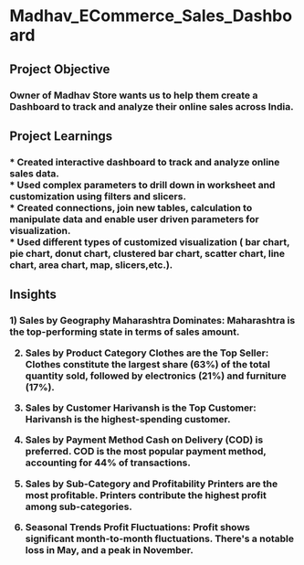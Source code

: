 # Madhav_ECommerce_Sales_Dashboard
<h2>Project Objective</h2>
<h3>Owner of Madhav Store wants us to help them create a Dashboard to track and analyze their online sales across India.</h3>
<h2>Project Learnings</h2>
<h3>
  * Created interactive dashboard to track and analyze online sales data. <br>
  * Used complex parameters to drill down in worksheet and customization using filters and slicers. <br>
  * Created connections, join new tables, calculation to manipulate data and enable user driven parameters for <br>  visualization. <br>
  * Used different types of customized visualization ( bar chart, pie chart, donut chart, clustered bar chart, scatter chart, line chart, area chart, map, slicers,etc.).
</h3>
<h2>Insights</h2>
<h3>
1) Sales by Geography
Maharashtra Dominates:
Maharashtra is the top-performing state in terms of sales amount.

2) Sales by Product Category
Clothes are the Top Seller:
Clothes constitute the largest share (63%) of the total quantity sold, followed
by electronics (21%) and furniture (17%).

3) Sales by Customer
Harivansh is the Top Customer:
Harivansh is the highest-spending customer.

4) Sales by Payment Method
Cash on Delivery (COD) is preferred.
COD is the most popular payment method, accounting for 44% of transactions.

5) Sales by Sub-Category and Profitability
Printers are the most profitable.
Printers contribute the highest profit among sub-categories.

6) Seasonal Trends
Profit Fluctuations:
Profit shows significant month-to-month fluctuations. There's a notable loss in May, and a peak in November.
</h3>
